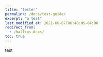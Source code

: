 ```yaml
---
title: "tester"
permalink: /docs/test-guide/
excerpt: "a test"
last_modified_at: 2021-06-07T08:48:05-04:00
redirect_from:
  - /hallios-docs/
toc: true
---
```


test
